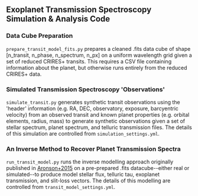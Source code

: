 ## Exoplanet Transmission Spectroscopy Simulation & Analysis Code

### Data Cube Preparation
`prepare_transit_model_fits.py` prepares a cleaned .fits data cube of shape [n_transit, n_phase, n_spectrum, n_px] on a uniform wavelength grid given a set of reduced CRIRES+ transits. This requires a CSV file containing information about the planet, but otherwise runs entirely from the reduced CRIRES+ data.

### Simulated Transmission Spectroscopy 'Observations'
`simulate_transit.py` generates synthetic transit observations using the 'header' information (e.g. RA, DEC, observatory, exposure, barcyentric velocity) from an observed transit and known planet properties (e.g. orbital elements, radius, mass) to generate synthetic observations given a set of stellar spectrum, planet spectrum, and telluric transmission files. The details of this simulation are controlled from `simulation_settings.yml`.

### An Inverse Method to Recover Planet Transmission Spectra
`run_transit_model.py` runs the inverse modelling approach originally published in [Aronson+2015](https://ui.adsabs.harvard.edu/abs/2015A%26A...578A.133A/abstract) on a pre-prepared .fits datacube--either real or simulated--to produce model stellar flux, telluric tau, exoplanet transmission, and slit-loss vectors. The details of this modelling are controlled from `transit_model_settings.yml`.
